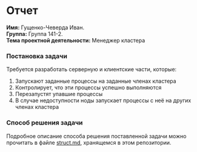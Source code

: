 # Отчет #
**Имя:**  Гущенко-Чеверда Иван.   
**Группа:**  Группа 141-2.  
**Тема проектной деятельности:**    Менеджер кластера

### Постановка задачи ###
Требуется разработать серверную и клиентские части, которые:

1. Запускают заданные процессы на заданные членах кластера
2. Контролирует, что эти процессы успешно выполняются
3. Перезапустят упавшие процессы
4. В случае недоступности ноды запускает процессы с неё на других членах кластера

### Способ решения задачи ###

Подробное описание способа решения поставленной задачи можно прочитать в файле [struct.md](https://bitbucket.org/ivan_guschenko/clustermanager_iguschenko/src/2c685668f1989c2f2d48efcb47439b9d8da13e3b/struct.md?at=master&fileviewer=file-view-default), хранящемся в этом репозитории.